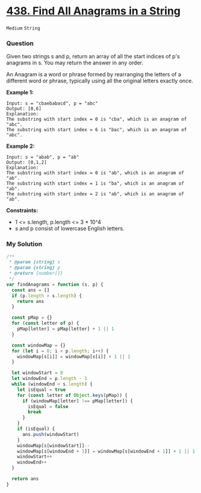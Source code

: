 # [438. Find All Anagrams in a String](https://leetcode.com/problems/find-all-anagrams-in-a-string/)
`Medium` `String`

### Question 

Given two strings s and p, return an array of all the start indices of p's anagrams in s. You may return the answer in any order.

An Anagram is a word or phrase formed by rearranging the letters of a different word or phrase, typically using all the original letters exactly once.

 
**Example 1:**
```
Input: s = "cbaebabacd", p = "abc"
Output: [0,6]
Explanation:
The substring with start index = 0 is "cba", which is an anagram of "abc".
The substring with start index = 6 is "bac", which is an anagram of "abc".
```
**Example 2:**
```
Input: s = "abab", p = "ab"
Output: [0,1,2]
Explanation:
The substring with start index = 0 is "ab", which is an anagram of "ab".
The substring with start index = 1 is "ba", which is an anagram of "ab".
The substring with start index = 2 is "ab", which is an anagram of "ab".
```

**Constraints:**
* 1 <= s.length, p.length <= 3 * 10^4
* s and p consist of lowercase English letters.

### My Solution
```js
/**
 * @param {string} s
 * @param {string} p
 * @return {number[]}
 */
var findAnagrams = function (s, p) {
  const ans = []
  if (p.length > s.length) {
    return ans
  }

  const pMap = {}
  for (const letter of p) {
    pMap[letter] = pMap[letter] + 1 || 1
  }

  const windowMap = {}
  for (let i = 0; i < p.length; i++) {
    windowMap[s[i]] = windowMap[s[i]] + 1 || 1
  }

  let windowStart = 0
  let windowEnd = p.length - 1
  while (windowEnd < s.length) {
    let isEqual = true
    for (const letter of Object.keys(pMap)) {
      if (windowMap[letter] !== pMap[letter]) {
        isEqual = false
        break
      }
    }
    if (isEqual) {
      ans.push(windowStart)
    }
    windowMap[s[windowStart]]--
    windowMap[s[windowEnd + 1]] = windowMap[s[windowEnd + 1]] + 1 || 1
    windowStart++
    windowEnd++
  }

  return ans
}
```